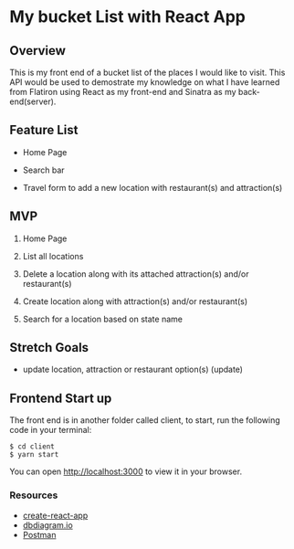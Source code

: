 # My bucket List with React App

## Overview

This is my front end of a bucket list of the places I would like to visit. This API would be used to demostrate my knowledge on what I have learned from Flatiron using React as my front-end and Sinatra as my back-end(server).

## Feature List

- Home Page

- Search bar

- Travel form to add a new location with restaurant(s) and attraction(s)


## MVP

1. Home Page 

2. List all locations

3. Delete a location along with its attached attraction(s) and/or restaurant(s)

4. Create location along with attraction(s) and/or restaurant(s)

5. Search for a location based on state name


## Stretch Goals

- update location, attraction or restaurant option(s) (update)


## Frontend Start up

The front end is in another folder called client,
to start, run the following code in your terminal:

```
$ cd client
$ yarn start 
```

You can open [http://localhost:3000](http://localhost:3000) to view it in your browser.


### Resources

- [create-react-app][]
- [dbdiagram.io][]
- [Postman][postman download]

[create-react-app]: https://create-react-app.dev/docs/getting-started
[create repo]: https://docs.github.com/en/get-started/quickstart/create-a-repo
[dbdiagram.io]: https://dbdiagram.io/
[postman download]: https://www.postman.com/downloads/
[network tab]: https://developer.chrome.com/docs/devtools/network/